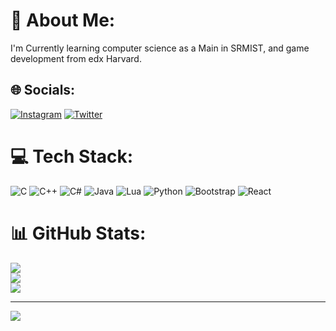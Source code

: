 # 💫 About Me:
I'm Currently learning computer science as a Main in SRMIST, and game development from edx Harvard.


## 🌐 Socials:
[![Instagram](https://img.shields.io/badge/Instagram-%23E4405F.svg?logo=Instagram&logoColor=white)](https://instagram.com/_sarvesh_kumar._) [![Twitter](https://img.shields.io/badge/Twitter-%231DA1F2.svg?logo=Twitter&logoColor=white)](https://twitter.com/https://twitter.com/BluieCrystalx) 

# 💻 Tech Stack:
![C](https://img.shields.io/badge/c-%2300599C.svg?style=for-the-badge&logo=c&logoColor=white) ![C++](https://img.shields.io/badge/c++-%2300599C.svg?style=for-the-badge&logo=c%2B%2B&logoColor=white) ![C#](https://img.shields.io/badge/c%23-%23239120.svg?style=for-the-badge&logo=c-sharp&logoColor=white) ![Java](https://img.shields.io/badge/java-%23ED8B00.svg?style=for-the-badge&logo=java&logoColor=white) ![Lua](https://img.shields.io/badge/lua-%232C2D72.svg?style=for-the-badge&logo=lua&logoColor=white) ![Python](https://img.shields.io/badge/python-3670A0?style=for-the-badge&logo=python&logoColor=ffdd54) ![Bootstrap](https://img.shields.io/badge/bootstrap-%23563D7C.svg?style=for-the-badge&logo=bootstrap&logoColor=white) ![React](https://img.shields.io/badge/react-%2320232a.svg?style=for-the-badge&logo=react&logoColor=%2361DAFB)
# 📊 GitHub Stats:
![](https://github-readme-stats.vercel.app/api?username=sarvesh2k03&theme=radical&hide_border=false&include_all_commits=true&count_private=true)<br/>
![](https://github-readme-streak-stats.herokuapp.com/?user=sarvesh2k03&theme=radical&hide_border=false)<br/>
![](https://github-readme-stats.vercel.app/api/top-langs/?username=sarvesh2k03&theme=radical&hide_border=false&include_all_commits=true&count_private=true&layout=compact)

---
[![](https://visitcount.itsvg.in/api?id=sarvesh2k03&icon=0&color=0)](https://visitcount.itsvg.in)

<!-- Proudly created with GPRM ( https://gprm.itsvg.in ) -->